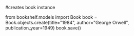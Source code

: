 #creates book instance

from bookshelf.models import Book
book = Book.objects.create(title="1984", author="George Orwell", publication_year=1949)
book.save()